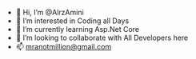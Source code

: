 - 👋 Hi, I’m @AlrzAmini
- 👀 I’m interested in Coding all Days
- 🌱 I’m currently learning Asp.Net Core
- 💞️ I’m looking to collaborate with All Developers here
- 📫 mranotmillion@gmail.com

<!---
AlrzAmini/AlrzAmini is a ✨ special ✨ repository because its `README.md` (this file) appears on your GitHub profile.
You can click the Preview link to take a look at your changes.
--->
